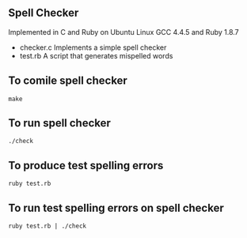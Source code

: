 ## Spell Checker

  Implemented in C and Ruby on Ubuntu Linux GCC 4.4.5 and
  Ruby 1.8.7
  
  + checker.c Implements a simple spell checker
  + test.rb   A script that generates mispelled words

## To comile spell checker

    make

## To run spell checker

    ./check

## To produce test spelling errors

    ruby test.rb

## To run test spelling errors on spell checker

    ruby test.rb | ./check
